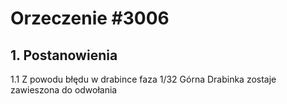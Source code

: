 # Orzeczenie #3006

## 1. Postanowienia
1.1 Z powodu błędu w drabince faza 1/32 Górna Drabinka zostaje zawieszona do odwołania
